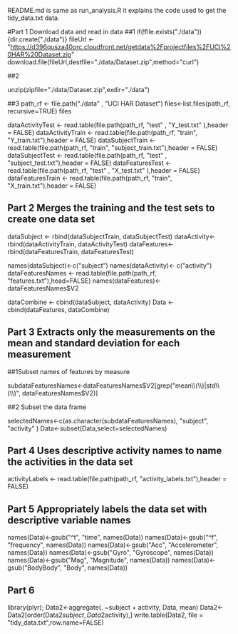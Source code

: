 
README.md is same as run_analysis.R it explains the code used to get the tidy_data.txt data. 


#Part 1 Download data and read in data
##1 
if(!file.exists("./data")){dir.create("./data")}
fileUrl <- "https://d396qusza40orc.cloudfront.net/getdata%2Fprojectfiles%2FUCI%20HAR%20Dataset.zip"
download.file(fileUrl,destfile="./data/Dataset.zip",method="curl")

##2

unzip(zipfile="./data/Dataset.zip",exdir="./data")

##3
path_rf <- file.path("./data" , "UCI HAR Dataset")
files<-list.files(path_rf, recursive=TRUE)
files


dataActivityTest  <- read.table(file.path(path_rf, "test" , "Y_test.txt" ),header = FALSE)
dataActivityTrain <- read.table(file.path(path_rf, "train", "Y_train.txt"),header = FALSE)
dataSubjectTrain <- read.table(file.path(path_rf, "train", "subject_train.txt"),header = FALSE)
dataSubjectTest  <- read.table(file.path(path_rf, "test" , "subject_test.txt"),header = FALSE)
dataFeaturesTest  <- read.table(file.path(path_rf, "test" , "X_test.txt" ),header = FALSE)
dataFeaturesTrain <- read.table(file.path(path_rf, "train", "X_train.txt"),header = FALSE)



## Part 2 Merges the training and the test sets to create one data set

dataSubject <- rbind(dataSubjectTrain, dataSubjectTest)
dataActivity<- rbind(dataActivityTrain, dataActivityTest)
dataFeatures<- rbind(dataFeaturesTrain, dataFeaturesTest) 

names(dataSubject)<-c("subject")
names(dataActivity)<- c("activity")
dataFeaturesNames <- read.table(file.path(path_rf, "features.txt"),head=FALSE)
names(dataFeatures)<- dataFeaturesNames$V2

dataCombine <- cbind(dataSubject, dataActivity)
Data <- cbind(dataFeatures, dataCombine)

## Part 3 Extracts only the measurements on the mean and standard deviation for each measurement

##1Subset names of features by measure 

subdataFeaturesNames<-dataFeaturesNames$V2[grep("mean\\(\\)|std\\(\\)", dataFeaturesNames$V2)]

##2 Subset the data frame 

selectedNames<-c(as.character(subdataFeaturesNames), "subject", "activity" )
Data<-subset(Data,select=selectedNames)


## Part 4 Uses descriptive activity names to name the activities in the data set

activityLabels <- read.table(file.path(path_rf, "activity_labels.txt"),header = FALSE)

## Part 5 Appropriately labels the data set with descriptive variable names

names(Data)<-gsub("^t", "time", names(Data))
names(Data)<-gsub("^f", "frequency", names(Data))
names(Data)<-gsub("Acc", "Accelerometer", names(Data))
names(Data)<-gsub("Gyro", "Gyroscope", names(Data))
names(Data)<-gsub("Mag", "Magnitude", names(Data))
names(Data)<-gsub("BodyBody", "Body", names(Data))

## Part 6

library(plyr);
Data2<-aggregate(. ~subject + activity, Data, mean)
Data2<-Data2[order(Data2$subject,Data2$activity),]
write.table(Data2, file = "tidy_data.txt",row.name=FALSE)
